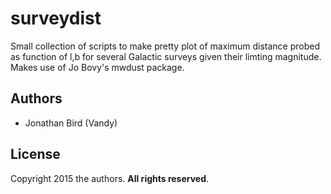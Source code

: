 # surveydist
Small collection of scripts to make pretty plot of maximum distance probed as function of l,b for several Galactic surveys given their limting magnitude. Makes use of Jo Bovy's mwdust package.

## Authors
- Jonathan Bird (Vandy)

## License
Copyright 2015 the authors.  **All rights reserved**.
